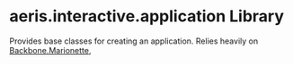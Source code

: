 # aeris.interactive.application Library

Provides base classes for creating an application. Relies heavily on [Backbone.Marionette](http://marionettejs.com/),